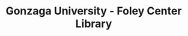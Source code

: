 ---
layout: repo
title: "Gonzaga University - Foley Center Library"
id: 25193
permalink: repos/25193/
---